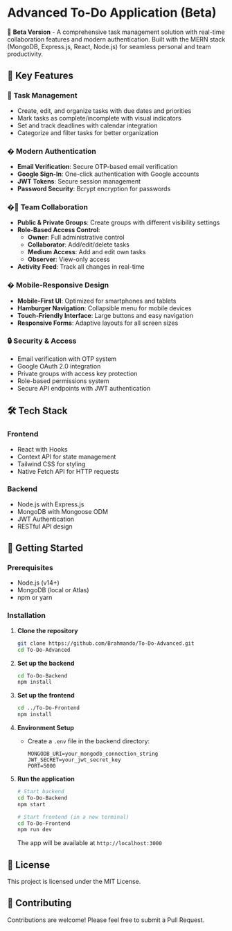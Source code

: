 # Advanced To-Do Application (Beta)

🚀 **Beta Version** - A comprehensive task management solution with real-time collaboration features and modern authentication. Built with the MERN stack (MongoDB, Express.js, React, Node.js) for seamless personal and team productivity.

## 🌟 Key Features

### 📝 Task Management
- Create, edit, and organize tasks with due dates and priorities
- Mark tasks as complete/incomplete with visual indicators
- Set and track deadlines with calendar integration
- Categorize and filter tasks for better organization

### � Modern Authentication
- **Email Verification**: Secure OTP-based email verification
- **Google Sign-In**: One-click authentication with Google accounts
- **JWT Tokens**: Secure session management
- **Password Security**: Bcrypt encryption for passwords

### �👥 Team Collaboration
- **Public & Private Groups**: Create groups with different visibility settings
- **Role-Based Access Control**:
  - **Owner**: Full administrative control
  - **Collaborator**: Add/edit/delete tasks
  - **Medium Access**: Add and edit own tasks
  - **Observer**: View-only access
- **Activity Feed**: Track all changes in real-time

### � Mobile-Responsive Design
- **Mobile-First UI**: Optimized for smartphones and tablets
- **Hamburger Navigation**: Collapsible menu for mobile devices
- **Touch-Friendly Interface**: Large buttons and easy navigation
- **Responsive Forms**: Adaptive layouts for all screen sizes

### 🔒 Security & Access
- Email verification with OTP system
- Google OAuth 2.0 integration
- Private groups with access key protection
- Role-based permissions system
- Secure API endpoints with JWT authentication

## 🛠️ Tech Stack

### Frontend
- React with Hooks
- Context API for state management
- Tailwind CSS for styling
- Native Fetch API for HTTP requests

### Backend
- Node.js with Express.js
- MongoDB with Mongoose ODM
- JWT Authentication
- RESTful API design

## 🚀 Getting Started

### Prerequisites
- Node.js (v14+)
- MongoDB (local or Atlas)
- npm or yarn

### Installation

1. **Clone the repository**
   ```bash
   git clone https://github.com/Brahmando/To-Do-Advanced.git
   cd To-Do-Advanced
   ```

2. **Set up the backend**
   ```bash
   cd To-Do-Backend
   npm install
   ```

3. **Set up the frontend**
   ```bash
   cd ../To-Do-Frontend
   npm install
   ```

4. **Environment Setup**
   - Create a `.env` file in the backend directory:
     ```
     MONGODB_URI=your_mongodb_connection_string
     JWT_SECRET=your_jwt_secret_key
     PORT=5000
     ```

5. **Run the application**
   ```bash
   # Start backend
   cd To-Do-Backend
   npm start

   # Start frontend (in a new terminal)
   cd To-Do-Frontend
   npm run dev
   ```

   The app will be available at `http://localhost:3000`

## 📝 License

This project is licensed under the MIT License.

## 🤝 Contributing

Contributions are welcome! Please feel free to submit a Pull Request.